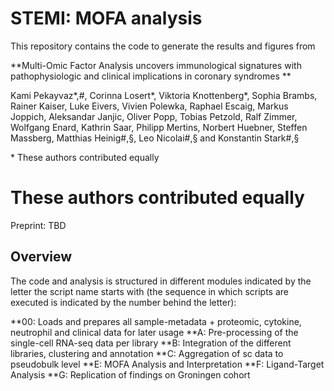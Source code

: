 # STEMI: MOFA analysis

This repository contains the code to generate the results and figures from

**Multi-Omic Factor Analysis uncovers immunological signatures with pathophysiologic and clinical implications in coronary syndromes **

Kami Pekayvaz*,#, Corinna Losert*, Viktoria Knottenberg*, Sophia Brambs, Rainer Kaiser, Luke Eivers, Vivien Polewka, Raphael Escaig, Markus Joppich, Aleksandar Janjic, Oliver Popp, Tobias Petzold, Ralf Zimmer, Wolfgang Enard, Kathrin Saar, Philipp Mertins, Norbert Huebner, Steffen Massberg, Matthias Heinig#,§, Leo Nicolai#,§ and Konstantin Stark#,§ 

\* These authors contributed equally<br>
# These authors contributed equally<br>

Preprint: TBD


## Overview

The code and analysis is structured in different modules indicated by the letter the script name starts with (the sequence in which scripts are executed is indicated by the number behind the letter):

**00: Loads and prepares all sample-metadata + proteomic, cytokine, neutrophil and clinical data for later usage
**A: Pre-processing of the single-cell RNA-seq data per library
**B: Integration of the different libraries, clustering and annotation
**C: Aggregation of sc data to pseudobulk level
**E: MOFA Analysis and Interpretation
**F: Ligand-Target Analysis
**G: Replication of findings on Groningen cohort